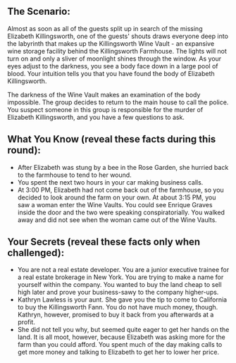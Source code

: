 ## The Scenario:

Almost as soon as all of the guests split up in search of the missing Elizabeth Killingsworth, one of the guests' shouts draws everyone deep into the labyrinth that makes up the Killingsworth Wine Vault - an expansive wine storage facility behind the Killingsworth Farmhouse. The lights will not turn on and only a sliver of moonlight shines through the window. As your eyes adjust to the darkness, you see a body face down in a large pool of blood. Your intuition tells you that you have found the body of Elizabeth Killingsworth.

The darkness of the Wine Vault makes an examination of the body impossible. The group decides to return to the main house to call the police. You suspect someone in this group is responsible for the murder of Elizabeth Killingsworth, and you have a few questions to ask.

## What You Know (reveal these facts during this round):

- After Elizabeth was stung by a bee in the Rose Garden, she hurried back to the farmhouse to tend to her wound.
- You spent the next two hours in your car making business calls.
- At 3:00 PM, Elizabeth had not come back out of the farmhouse, so you decided to look around the farm on your own. At about 3:15 PM, you saw a woman enter the Wine Vaults. You could see Enrique Graves inside the door and the two were speaking conspiratorially. You walked away and did not see when the woman came out of the Wine Vaults.

## Your Secrets (reveal these facts only when challenged):

- You are not a real estate developer. You are a junior executive trainee for a real estate brokerage in New York. You are trying to make a name for yourself within the company. You wanted to buy the land cheap to sell high later and prove your business-sawy to the company higher-ups.
- Kathryn Lawless is your aunt. She gave you the tip to come to California to buy the Killingsworth Fann. You do not have much money, though. Kathryn, however, promised to buy it back from you afterwards at a profit.
- She did not tell you why, but seemed quite eager to get her hands on the land. It is all moot, however, because Elizabeth was asking more for the farm than you could afford. You spent much of the day making calls to get more money and talking to Elizabeth to get her to lower her price.
